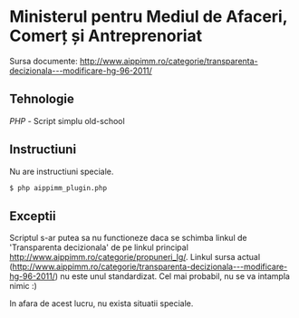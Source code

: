# Ministerul pentru Mediul de Afaceri, Comerț și Antreprenoriat
Sursa documente: http://www.aippimm.ro/categorie/transparenta-decizionala---modificare-hg-96-2011/
## Tehnologie
*PHP* - Script simplu old-school
## Instructiuni
Nu are instructiuni speciale. 

```bash
$ php aippimm_plugin.php
```
## Exceptii
Scriptul s-ar putea sa nu functioneze daca se schimba linkul de 
'Transparenta decizionala' de pe linkul principal http://www.aippimm.ro/categorie/propuneri_lg/.
Linkul sursa actual (http://www.aippimm.ro/categorie/transparenta-decizionala---modificare-hg-96-2011/) 
nu este unul standardizat. Cel mai probabil, nu se va intampla nimic :)

In afara de acest lucru, nu exista situatii speciale.